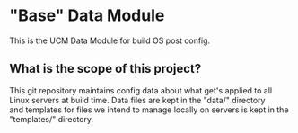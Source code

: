 # "Base" Data Module
This is the UCM Data Module for build OS post config.

## What is the scope of this project?
This git repository maintains config data about what get's applied to all Linux servers at build time. Data files are kept in the "data/" directory  
and templates for files we intend to manage locally on servers is kept in the "templates/" directory.  

